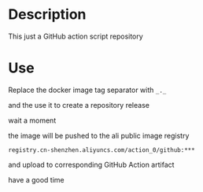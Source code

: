 # Description
This just a GitHub action script repository

# Use
Replace the docker image tag separator with ```_._```

and the use it to create a repository release

wait a moment

the image will be pushed to the ali public image registry

```registry.cn-shenzhen.aliyuncs.com/action_0/github:***```

and upload to corresponding GitHub Action artifact

have a good time
